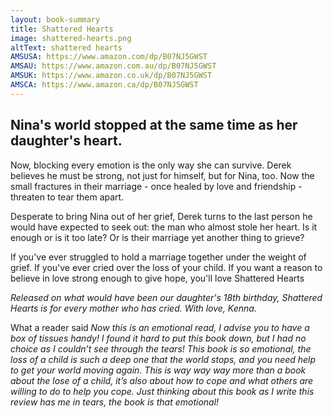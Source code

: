 ```yaml
---
layout: book-summary
title: Shattered Hearts
image: shattered-hearts.png
altText: shattered hearts
AMSUSA: https://www.amazon.com/dp/B07NJ5GWST
AMSAU: https://www.amazon.com.au/dp/B07NJ5GWST
AMSUK: https://www.amazon.co.uk/dp/B07NJ5GWST
AMSCA: https://www.amazon.ca/dp/B07NJ5GWST
---
```

## Nina's world stopped at the same time as her daughter's heart.

Now, blocking every emotion is the only way she can survive.
Derek believes he must be strong, not just for himself, but for Nina, too. 
Now the small fractures in their marriage - once healed by love and friendship - threaten to tear them apart.

Desperate to bring Nina out of her grief, Derek turns to the last person he would have expected to seek out: the man who almost stole her heart. Is it enough or is it too late? Or is their marriage yet another thing to grieve?

If you've ever struggled to hold a marriage together under the weight of grief. If you've ever cried over the loss of your child. If you want a reason to believe in love strong enough to give hope, you'll love Shattered Hearts

_Released on what would have been our daughter's 18th birthday, Shattered Hearts is for every mother who has cried. With love, Kenna._

What a reader said *Now this is an emotional read, I advise you to have a box of tissues handy! I found it hard to put this book down, but I had no choice as I couldn’t see through the tears! This book is so emotional, the loss of a child is such a deep one that the world stops, and you need help to get your world moving again. This is way way way more than a book about the lose of a child, it’s also about how to cope and what others are willing to do to help you cope. Just thinking about this book as I write this review has me in tears, the book is that emotional!*